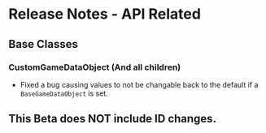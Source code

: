 ﻿# Release Notes - API Related

## Base Classes

### CustomGameDataObject (And all children)

- Fixed a bug causing values to not be changable back to the default if a `BaseGameDataObject` is set.

## This Beta does NOT include ID changes.